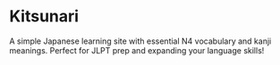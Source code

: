 # Kitsunari
A simple Japanese learning site with essential N4 vocabulary and kanji meanings. Perfect for JLPT prep and expanding your language skills!
